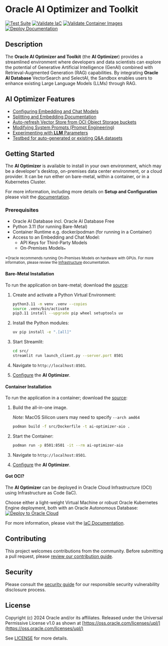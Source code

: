 # Oracle AI Optimizer and Toolkit

<!-- spell-checker:ignore streamlit, venv, setuptools -->
[![Test Suite](https://github.com/oracle/ai-optimizer/actions/workflows/pytest.yml/badge.svg)](https://github.com/oracle/ai-optimizer/actions/workflows/pytest.yml)
[![Validate IaC](https://github.com/oracle/ai-optimizer/actions/workflows/opentofu.yml/badge.svg)](https://github.com/oracle/ai-optimizer/actions/workflows/opentofu.yml)
[![Validate Container Images](https://github.com/oracle/ai-optimizer/actions/workflows/image_smoke.yml/badge.svg)](https://github.com/oracle/ai-optimizer/actions/workflows/image_smoke.yml)
[![Deploy Documentation](https://github.com/oracle/ai-optimizer/actions/workflows/documentation.yml/badge.svg)](https://github.com/oracle/ai-optimizer/actions/workflows/documentation.yml)

## Description

The **Oracle AI Optimizer and Toolkit** (the **AI Optimizer**) provides a streamlined environment where developers and data scientists can explore the potential of Generative Artificial Intelligence (GenAI) combined with Retrieval-Augmented Generation (RAG) capabilities. By integrating **Oracle AI Database** VectorSearch and SelectAI, the Sandbox enables users to enhance existing Large Language Models (LLMs) through RAG.

## AI Optimizer Features

- [Configuring Embedding and Chat Models](https://oracle.github.io/ai-optimizer/client/configuration/model_config)
- [Splitting and Embedding Documentation](https://oracle.github.io/ai-optimizer/client/tools/split_embed)
- [Auto-refresh Vector Store from OCI Object Storage buckets](https://oracle.github.io/ai-optimizer/server/api/v1/embed)
- [Modifying System Prompts (Prompt Engineering)](https://oracle.github.io/ai-optimizer/client/tools/prompt_eng)
- [Experimenting with **LLM** Parameters](https://oracle.github.io/ai-optimizer/client/chatbot)
- [Testbed for auto-generated or existing Q&A datasets](https://oracle.github.io/ai-optimizer/client/testbed)

## Getting Started

The **AI Optimizer** is available to install in your own environment, which may be a developer's desktop, on-premises data center environment, or a cloud provider. It can be run either on bare-metal, within a container, or in a Kubernetes Cluster.

For more information, including more details on **Setup and Configuration** please visit the [documentation](https://oracle.github.io/ai-optimizer).

### Prerequisites

- Oracle AI Database incl. Oracle AI Database Free
- Python 3.11 (for running Bare-Metal)
- Container Runtime e.g. docker/podman (for running in a Container)
- Access to an Embedding and Chat Model:
  - API Keys for Third-Party Models
  - On-Premises Models<sub>\*</sub>

<sub>\*Oracle recommends running On-Premises Models on hardware with GPUs. For more information, please review the [Infrastructure](https://oracle.github.io/ai-optimizer/infrastructure) documentation.</sub>

#### Bare-Metal Installation

To run the application on bare-metal; download the [source](https://github.com/oracle/ai-optimizer):

1. Create and activate a Python Virtual Environment:

   ```bash
   python3.11 -m venv .venv --copies
   source .venv/bin/activate
   pip3.11 install --upgrade pip wheel setuptools uv
   ```

1. Install the Python modules:

   ```bash
   uv pip install -e ".[all]"
   ```

1. Start Streamlit:

   ```bash
   cd src/
   streamlit run launch_client.py --server.port 8501
   ```

1. Navigate to `http://localhost:8501`.

1. [Configure](https://oracle.github.io/ai-optimizer/client/configuration) the **AI Optimizer**.

#### Container Installation

To run the application in a container; download the [source](https://github.com/oracle/ai-optimizer):

1. Build the all-in-one image.

   _Note:_ MacOS Silicon users may need to specify `--arch amd64`

   ```bash
   podman build -f src/Dockerfile -t ai-optimizer-aio .
   ```

1. Start the Container:

   ```bash
   podman run -p 8501:8501 -it --rm ai-optimizer-aio
   ```

1. Navigate to `http://localhost:8501`.

1. [Configure](https://oracle.github.io/ai-optimizer/client/configuration/index.html) the **AI Optimizer**.

#### Got OCI?

The **AI Optimizer** can be deployed in Oracle Cloud Infrastructure (OCI) using Infrastructure as Code (IaC).

Choose either a light-weight Virtual Machine or robust Oracle Kubernetes Engine deployment, both with an Oracle Autonomous Database:  
[![Deploy to Oracle Cloud][magic_button]][magic_arch_stack]

For more information, please visit the [IaC Documentation](https://oracle.github.io/ai-optimizer/advanced/iac/index.html).

## Contributing

This project welcomes contributions from the community. Before submitting a pull request, please [review our contribution guide](./CONTRIBUTING.md).

## Security

Please consult the [security guide](./SECURITY.md) for our responsible security vulnerability disclosure process.

## License

Copyright (c) 2024 Oracle and/or its affiliates.
Released under the Universal Permissive License v1.0 as shown at [https://oss.oracle.com/licenses/upl/](https://oss.oracle.com/licenses/upl/)

See [LICENSE](./LICENSE.txt) for more details.


[magic_button]: https://oci-resourcemanager-plugin.plugins.oci.oraclecloud.com/latest/deploy-to-oracle-cloud.svg
[magic_arch_stack]: https://cloud.oracle.com/resourcemanager/stacks/create?zipUrl=https://github.com/oracle/ai-optimizer/releases/latest/download/ai-optimizer-iac.zip